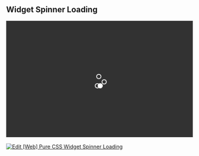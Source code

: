 ## Widget Spinner Loading

![Edit [Web] Pure CSS Widget Spinner Loading](../../gifs/loading/widget-spinner-loading.gif)

[![Edit [Web] Pure CSS Widget Spinner Loading](https://codesandbox.io/static/img/play-codesandbox.svg)](https://codesandbox.io/s/q800rqv0yj)
